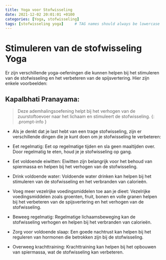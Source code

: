 ```yaml
---
title: Yoga voor Stofwisseling
date: 2021-12-02 20:01:01 +0100
categories: [Yoga, stofwisseling]
tags: [stofwisseling yoga]     # TAG names should always be lowercase
---
```

# Stimuleren van de stofwisseling Yoga

Er zijn verschillende yoga-oefeningen die kunnen helpen bij het stimuleren van de stofwisseling en het verbeteren van de
spijsvertering. Hier zijn enkele voorbeelden:


## Kapalbhati Pranayama:

> Deze ademhalingsoefening helpt bij het verhogen van de zuurstoftoevoer naar het lichaam en
> stimuleert de stofwisseling.
{: .prompt-info }




- Als je denkt dat je last hebt van een trage stofwisseling, zijn er verschillende dingen die je kunt doen om je
  stofwisseling te verbeteren:

- Eet regelmatig: Eet op regelmatige tijden en sla geen maaltijden over. Door regelmatig te eten, houd je je stofwisseling
  op gang.

- Eet voldoende eiwitten: Eiwitten zijn belangrijk voor het behoud van spiermassa en helpen bij het verhogen van de
  stofwisseling.

- Drink voldoende water: Voldoende water drinken kan helpen bij het stimuleren van de stofwisseling en het verbranden van
  calorieën.

- Voeg meer vezelrijke voedingsmiddelen toe aan je dieet: Vezelrijke voedingsmiddelen zoals groenten, fruit, bonen en
  volle granen helpen bij het verbeteren van de spijsvertering en het verhogen van de stofwisseling.

- Beweeg regelmatig: Regelmatige lichaamsbeweging kan de stofwisseling verhogen en helpen bij het verbranden van
  calorieën.

- Zorg voor voldoende slaap: Een goede nachtrust kan helpen bij het reguleren van hormonen die betrokken zijn bij de
  stofwisseling.

- Overweeg krachttraining: Krachttraining kan helpen bij het opbouwen van spiermassa, wat de stofwisseling kan verbeteren.
